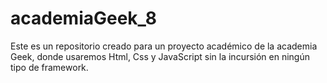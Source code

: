 # academiaGeek_8
Este es un repositorio creado para un proyecto académico de la academia Geek, donde usaremos Html, Css y JavaScript sin la incursión en ningún tipo de framework.
